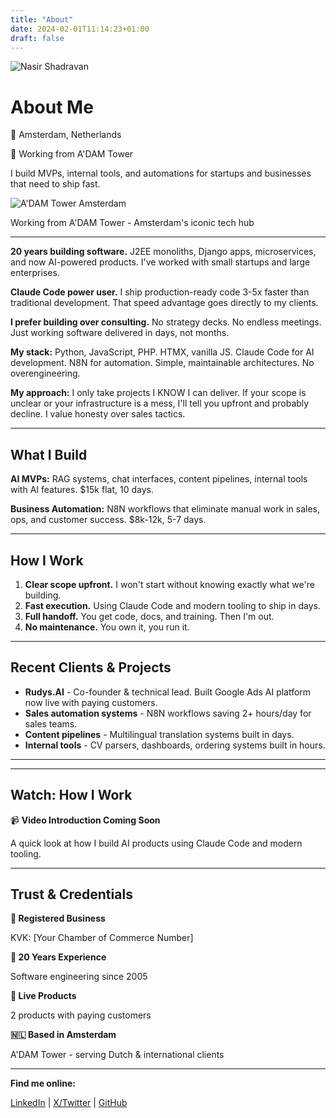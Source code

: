 ```yaml
---
title: "About"
date: 2024-02-01T11:14:23+01:00
draft: false
---
```


<div class="about-header">
  <div class="about-photo">
    <img src="/images/nasirphoto.jpeg" alt="Nasir Shadravan" class="profile-img">
  </div>
  <div class="about-intro">
    <h1>About Me</h1>
    <p class="location">📍 Amsterdam, Netherlands</p>
    <p class="location-detail">🏢 Working from A'DAM Tower</p>
    <p class="tagline">I build MVPs, internal tools, and automations for startups and businesses that need to ship fast.</p>
  </div>
</div>

<div class="location-showcase">
  <img src="/images/adam.jpg" alt="A'DAM Tower Amsterdam" class="location-img">
  <p class="location-caption">Working from A'DAM Tower - Amsterdam's iconic tech hub</p>
</div>

---

**20 years building software.** J2EE monoliths, Django apps, microservices, and now AI-powered products. I've worked with small startups and large enterprises.

**Claude Code power user.** I ship production-ready code 3-5x faster than traditional development. That speed advantage goes directly to my clients.

**I prefer building over consulting.** No strategy decks. No endless meetings. Just working software delivered in days, not months.

**My stack:** Python, JavaScript, PHP. HTMX, vanilla JS. Claude Code for AI development. N8N for automation. Simple, maintainable architectures. No overengineering.

**My approach:** I only take projects I KNOW I can deliver. If your scope is unclear or your infrastructure is a mess, I'll tell you upfront and probably decline. I value honesty over sales tactics.

---

## What I Build

**AI MVPs:** RAG systems, chat interfaces, content pipelines, internal tools with AI features. $15k flat, 10 days.

**Business Automation:** N8N workflows that eliminate manual work in sales, ops, and customer success. $8k-12k, 5-7 days.

---

## How I Work

1. **Clear scope upfront.** I won't start without knowing exactly what we're building.
2. **Fast execution.** Using Claude Code and modern tooling to ship in days.
3. **Full handoff.** You get code, docs, and training. Then I'm out.
4. **No maintenance.** You own it, you run it.

---

## Recent Clients & Projects

- **Rudys.AI** - Co-founder & technical lead. Built Google Ads AI platform now live with paying customers.
- **Sales automation systems** - N8N workflows saving 2+ hours/day for sales teams.
- **Content pipelines** - Multilingual translation systems built in days.
- **Internal tools** - CV parsers, dashboards, ordering systems built in hours.

---

---

## Watch: How I Work

<div class="video-placeholder">
  <!-- TODO: Record a 60-90 second video introduction -->
  <!-- Upload to YouTube/Vimeo and replace this placeholder -->
  <div class="video-box">
    <p>📹 <strong>Video Introduction Coming Soon</strong></p>
    <p>A quick look at how I build AI products using Claude Code and modern tooling.</p>
  </div>
  <!-- When ready, replace above with:
  <iframe width="560" height="315" src="YOUR_VIDEO_URL" frameborder="0" allowfullscreen></iframe>
  -->
</div>

---

## Trust & Credentials

<div class="trust-badges">
  <div class="badge">
    <strong>🏢 Registered Business</strong>
    <p>KVK: [Your Chamber of Commerce Number]</p>
  </div>
  <div class="badge">
    <strong>💼 20 Years Experience</strong>
    <p>Software engineering since 2005</p>
  </div>
  <div class="badge">
    <strong>🚀 Live Products</strong>
    <p>2 products with paying customers</p>
  </div>
  <div class="badge">
    <strong>🇳🇱 Based in Amsterdam</strong>
    <p>A'DAM Tower - serving Dutch & international clients</p>
  </div>
</div>

---

**Find me online:**

[LinkedIn](https://linkedin.com/in/nasir-shadravan) | [X/Twitter](https://twitter.com/n4cr) | [GitHub](https://github.com/nasir)
